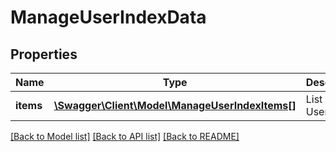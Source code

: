 # ManageUserIndexData

## Properties
Name | Type | Description | Notes
------------ | ------------- | ------------- | -------------
**items** | [**\Swagger\Client\Model\ManageUserIndexItems[]**](ManageUserIndexItems.md) | List of Users | [optional] 

[[Back to Model list]](../README.md#documentation-for-models) [[Back to API list]](../README.md#documentation-for-api-endpoints) [[Back to README]](../README.md)


